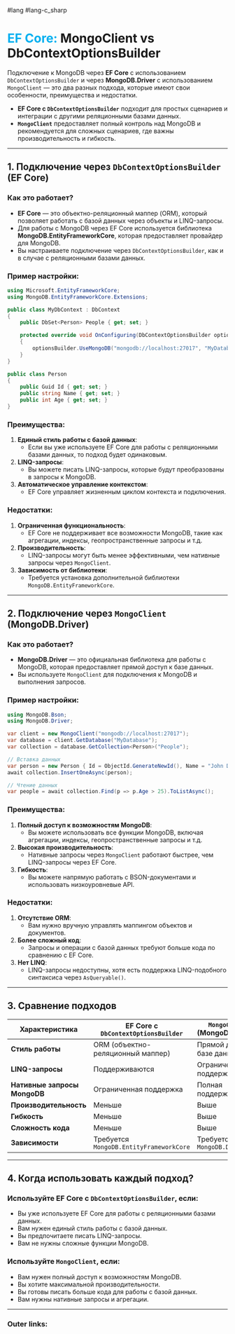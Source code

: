 #lang #lang-c_sharp
# <font color="#00b0f0">EF Core:</font> MongoClient vs DbContextOptionsBuilder

Подключение к MongoDB через **EF Core** с использованием `DbContextOptionsBuilder` и через **MongoDB.Driver** с использованием `MongoClient` — это два разных подхода, которые имеют свои особенности, преимущества и недостатки. 
- **EF Core с `DbContextOptionsBuilder`** подходит для простых сценариев и интеграции с другими реляционными базами данных.
- **`MongoClient`** предоставляет полный контроль над MongoDB и рекомендуется для сложных сценариев, где важны производительность и гибкость.


---

## 1. Подключение через `DbContextOptionsBuilder` (EF Core)

### Как это работает?
- **EF Core** — это объектно-реляционный маппер (ORM), который позволяет работать с базой данных через объекты и LINQ-запросы.
- Для работы с MongoDB через EF Core используется библиотека **MongoDB.EntityFrameworkCore**, которая предоставляет провайдер для MongoDB.
- Вы настраиваете подключение через `DbContextOptionsBuilder`, как и в случае с реляционными базами данных.

### Пример настройки:
```csharp
using Microsoft.EntityFrameworkCore;
using MongoDB.EntityFrameworkCore.Extensions;

public class MyDbContext : DbContext
{
    public DbSet<Person> People { get; set; }

    protected override void OnConfiguring(DbContextOptionsBuilder optionsBuilder)
    {
        optionsBuilder.UseMongoDB("mongodb://localhost:27017", "MyDatabase");
    }
}

public class Person
{
    public Guid Id { get; set; }
    public string Name { get; set; }
    public int Age { get; set; }
}
```

### Преимущества:
1. **Единый стиль работы с базой данных**:
   - Если вы уже используете EF Core для работы с реляционными базами данных, то подход будет одинаковым.
2. **LINQ-запросы**:
   - Вы можете писать LINQ-запросы, которые будут преобразованы в запросы к MongoDB.
3. **Автоматическое управление контекстом**:
   - EF Core управляет жизненным циклом контекста и подключения.

### Недостатки:
1. **Ограниченная функциональность**:
   - EF Core не поддерживает все возможности MongoDB, такие как агрегации, индексы, геопространственные запросы и т.д.
2. **Производительность**:
   - LINQ-запросы могут быть менее эффективными, чем нативные запросы через `MongoClient`.
3. **Зависимость от библиотеки**:
   - Требуется установка дополнительной библиотеки `MongoDB.EntityFrameworkCore`.

---

## 2. Подключение через `MongoClient` (MongoDB.Driver)

### Как это работает?
- **MongoDB.Driver** — это официальная библиотека для работы с MongoDB, которая предоставляет прямой доступ к базе данных.
- Вы используете `MongoClient` для подключения к MongoDB и выполнения запросов.

### Пример настройки:
```csharp
using MongoDB.Bson;
using MongoDB.Driver;

var client = new MongoClient("mongodb://localhost:27017");
var database = client.GetDatabase("MyDatabase");
var collection = database.GetCollection<Person>("People");

// Вставка данных
var person = new Person { Id = ObjectId.GenerateNewId(), Name = "John Doe", Age = 30 };
await collection.InsertOneAsync(person);

// Чтение данных
var people = await collection.Find(p => p.Age > 25).ToListAsync();
```

### Преимущества:
1. **Полный доступ к возможностям MongoDB**:
   - Вы можете использовать все функции MongoDB, включая агрегации, индексы, геопространственные запросы и т.д.
2. **Высокая производительность**:
   - Нативные запросы через `MongoClient` работают быстрее, чем LINQ-запросы через EF Core.
3. **Гибкость**:
   - Вы можете напрямую работать с BSON-документами и использовать низкоуровневые API.

### Недостатки:
1. **Отсутствие ORM**:
   - Вам нужно вручную управлять маппингом объектов и документов.
2. **Более сложный код**:
   - Запросы и операции с базой данных требуют больше кода по сравнению с EF Core.
3. **Нет LINQ**:
   - LINQ-запросы недоступны, хотя есть поддержка LINQ-подобного синтаксиса через `AsQueryable()`.

---

## 3. Сравнение подходов

| Характеристика               | EF Core с `DbContextOptionsBuilder` | `MongoClient` (MongoDB.Driver) |
|------------------------------|-------------------------------------|--------------------------------|
| **Стиль работы**             | ORM (объектно-реляционный маппер)   | Прямой доступ к базе данных    |
| **LINQ-запросы**             | Поддерживаются                     | Ограниченная поддержка         |
| **Нативные запросы MongoDB** | Ограниченная поддержка             | Полная поддержка               |
| **Производительность**       | Меньше                             | Выше                           |
| **Гибкость**                 | Меньше                             | Выше                           |
| **Сложность кода**           | Меньше                             | Выше                           |
| **Зависимости**              | Требуется `MongoDB.EntityFrameworkCore` | Требуется `MongoDB.Driver`     |

---

## 4. Когда использовать каждый подход?

### Используйте EF Core с `DbContextOptionsBuilder`, если:
- Вы уже используете EF Core для работы с реляционными базами данных.
- Вам нужен единый стиль работы с базой данных.
- Вы предпочитаете писать LINQ-запросы.
- Вам не нужны сложные функции MongoDB.

### Используйте `MongoClient`, если:
- Вам нужен полный доступ к возможностям MongoDB.
- Вы хотите максимальной производительности.
- Вы готовы писать больше кода для работы с базой данных.
- Вам нужны нативные запросы и агрегации.

---
### Outer links: